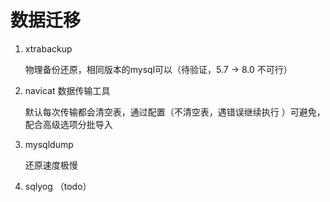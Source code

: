 # 数据迁移

1. xtrabackup

   物理备份还原，相同版本的mysql可以（待验证，5.7 -> 8.0 不可行）

2. navicat 数据传输工具

   默认每次传输都会清空表，通过配置（不清空表，遇错误继续执行 ）可避免，配合高级选项分批导入

3. mysqldump

   还原速度极慢

4. sqlyog  （todo）